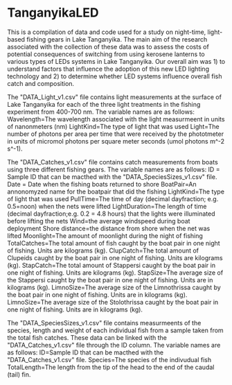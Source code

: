 # TanganyikaLED
This is a compilation of data and code used for a study on night-time, light-based fishing gears in Lake Tanganyika. The main aim of the research associated with the collection of these data was to assess the costs of potential consequences of switching from using kerosene lanterns to various types of LEDs systems in Lake Tanganyika. Our overall aim was 1) to understand factors that influence the adoption of this new LED lighting technology and 2) to determine whether LED systems influence overall fish catch and composition.

The "DATA_Light_v1.csv" file contains light measurements at the surface of Lake Tanganyika for each of the three light treatments in the fishing experiment from 400-700 nm. The variable names are as follows:
Wavelength=The wavelength associated with the light measurmeent in units of nanonmeters (nm)
LightKind=The type of light that was used
Light=The number of photons per area per time that were received by the phototmeter in units of micromol photons per square meter seconds (umol photons m^-2 s^-1).

The "DATA_Catches_v1.csv" file contains catch measurements from boats using three different fishing gears. The variable names are as follows:
ID = Sample ID that can be macthed with the "DATA_SpeciesSizes_v1.csv" file.
Date = Date when the fishing boats returned to shore
BoatPair=An annonomyzed name for the boatpair that did the fishing
LightKind=The type of light that was used
PullTime=The time of day (decimal dayfraction; e.g. 0.5=noon) when the nets were lifted
LightDuration=The length of time (decimal dayfraction;e.g. 0.2 = 4.8 hours) that the lights were illuminated before lifting the nets
Wind=the average windspeed during boat deployment
Shore distance=the distance from shore when the net was lifted
Moonlight=The amount of moonlight during the night of fishing
TotalCatches=The total amount of fish caught by the boat pair in one night of fishing. Units are kilograms (kg).
ClupCatch=The total amount of Clupeids caught by the boat pair in one night of fishing. Units are kilograms (kg).
StapCatch=The total amount of Stappersi caught by the boat pair in one night of fishing. Units are kilograms (kg).
StapSize=The average size of the Stappersi caught by the boat pair in one night of fishing. Units are in kilograms (kg).
LimnoSize=The average size of the Limnothrissa caught by the boat pair in one night of fishing. Units are in kilograms (kg).
LimnoSize=The average size of the Stolothrissa caught by the boat pair in one night of fishing. Units are in kilograms (kg).

The "DATA_SpeciesSizes_v1.csv" file contains measurmeents of the species, length and weight of each individual fish from a sample taken from the total fish catches. These data can be linked with the "DATA_Catches_v1.csv" file through the ID column. The variable names are as follows:
ID=Sample ID that can be macthed with the "DATA_Catches_v1.csv" file.
Species=The species of the indivudual fish
TotalLength=The length from the tip of the head to the end of the caudal (tail) fin.
